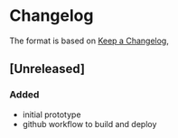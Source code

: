 # Changelog

The format is based on [Keep a Changelog](https://keepachangelog.com/en/1.1.0/),

## [Unreleased]

### Added 
- initial prototype
- github workflow to build and deploy
